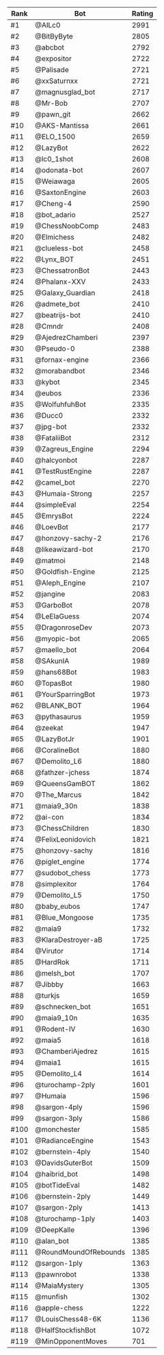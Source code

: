Rank|Bot|Rating
---|---|---
#1|@AILc0|2991
#2|@BitByByte|2805
#3|@abcbot|2792
#4|@expositor|2722
#5|@Palisade|2721
#6|@xxSaturnxx|2721
#7|@magnusglad_bot|2717
#8|@Mr-Bob|2707
#9|@pawn_git|2662
#10|@AKS-Mantissa|2661
#11|@ELO_1500|2659
#12|@LazyBot|2622
#13|@lc0_1shot|2608
#14|@odonata-bot|2607
#15|@Weiawaga|2605
#16|@SaxtonEngine|2603
#17|@Cheng-4|2590
#18|@bot_adario|2527
#19|@ChessNoobComp|2483
#20|@Elmichess|2482
#21|@clueless-bot|2458
#22|@Lynx_BOT|2451
#23|@ChessatronBot|2443
#24|@Phalanx-XXV|2433
#25|@Galaxy_Guardian|2418
#26|@admete_bot|2410
#27|@beatrijs-bot|2410
#28|@Cmndr|2408
#29|@AjedrezChamberi|2397
#30|@Pseudo-0|2388
#31|@fornax-engine|2366
#32|@morabandbot|2346
#33|@kybot|2345
#34|@eubos|2336
#35|@WolfuhfuhBot|2335
#36|@Ducc0|2332
#37|@jpg-bot|2332
#38|@FataliiBot|2312
#39|@Zagreus_Engine|2294
#40|@halcyonbot|2287
#41|@TestRustEngine|2287
#42|@camel_bot|2270
#43|@Humaia-Strong|2257
#44|@simpleEval|2254
#45|@EmrysBot|2224
#46|@LoevBot|2177
#47|@honzovy-sachy-2|2176
#48|@likeawizard-bot|2170
#49|@matmoi|2148
#50|@Goldfish-Engine|2125
#51|@Aleph_Engine|2107
#52|@jangine|2083
#53|@GarboBot|2078
#54|@LeElaGuess|2074
#55|@DragonroseDev|2073
#56|@myopic-bot|2065
#57|@maello_bot|2064
#58|@SAkunIA|1989
#59|@hans68Bot|1983
#60|@TopasBot|1980
#61|@YourSparringBot|1973
#62|@BLANK_BOT|1964
#63|@pythasaurus|1959
#64|@zeekat|1947
#65|@LazyBotJr|1901
#66|@CoralineBot|1880
#67|@Demolito_L6|1880
#68|@fathzer-jchess|1874
#69|@QueensGamBOT|1862
#70|@The_Marcus|1842
#71|@maia9_30n|1838
#72|@ai-con|1834
#73|@ChessChildren|1830
#74|@FelixLeonidovich|1821
#75|@honzovy-sachy|1816
#76|@piglet_engine|1774
#77|@sudobot_chess|1773
#78|@simplexitor|1764
#79|@Demolito_L5|1750
#80|@baby_eubos|1747
#81|@Blue_Mongoose|1735
#82|@maia9|1732
#83|@KlaraDestroyer-aB|1725
#84|@Virutor|1714
#85|@HardRok|1711
#86|@melsh_bot|1707
#87|@Jibbby|1663
#88|@turkjs|1659
#89|@schnecken_bot|1651
#90|@maia9_10n|1635
#91|@Rodent-IV|1630
#92|@maia5|1618
#93|@ChamberiAjedrez|1615
#94|@maia1|1615
#95|@Demolito_L4|1614
#96|@turochamp-2ply|1601
#97|@Humaia|1596
#98|@sargon-4ply|1596
#99|@sargon-3ply|1586
#100|@monchester|1585
#101|@RadianceEngine|1543
#102|@bernstein-4ply|1540
#103|@DavidsGuterBot|1509
#104|@haibrid_bot|1498
#105|@botTideEval|1482
#106|@bernstein-2ply|1449
#107|@sargon-2ply|1413
#108|@turochamp-1ply|1403
#109|@DeepKalle|1396
#110|@alan_bot|1385
#111|@RoundMoundOfRebounds|1385
#112|@sargon-1ply|1363
#113|@pawnrobot|1338
#114|@MaiaMystery|1305
#115|@munfish|1302
#116|@apple-chess|1222
#117|@LouisChess48-6K|1136
#118|@HalfStockfishBot|1072
#119|@MinOpponentMoves|701
